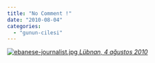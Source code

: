 ```yaml
---
title: "No Comment !"
date: "2010-08-04"
categories: 
  - "gunun-cilesi"
---
```


 [![ebanese-journalist.jpg](/uploads/2010/08/ebanese-journalist-1.jpg) _Lübnan, 4 ağustos 2010_](/uploads/2010/08/ebanese-journalist-1.jpg "ebanese-journalist.jpg")
